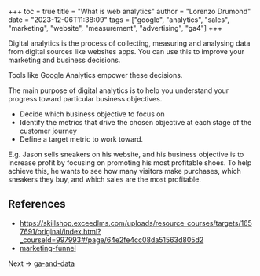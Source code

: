 +++
toc = true
title = "What is web analytics"
author = "Lorenzo Drumond"
date = "2023-12-06T11:38:09"
tags = ["google",  "analytics",  "sales",  "marketing",  "website",  "measurement",  "advertising",  "ga4"]
+++


Digital analytics is the process of collecting, measuring and analysing data from digital sources like websites apps. You can use this to improve your marketing and business decisions.

Tools like Google Analytics empower these decisions.

The main purpose of digital analytics is to help you understand your progress toward particular business objectives.
- Decide which business objective to focus on
- Identify the metrics that drive the chosen objective at each stage of the customer journey
- Define a target metric to work toward.

E.g.
Jason sells sneakers on his website, and his business objective is to increase
profit by focusing on promoting his most profitable shoes. To help achieve
this, he wants to see how many visitors make purchases, which sneakers they
buy, and which sales are the most profitable.

## References
- https://skillshop.exceedlms.com/uploads/resource_courses/targets/1657691/original/index.html?_courseId=997993#/page/64e2fe4cc08da51563d805d2
- [marketing-funnel](/wiki/marketing-funnel/)

Next -> [ga-and-data](/wiki/ga-and-data/)
